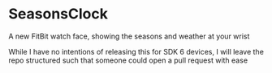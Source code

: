 # SeasonsClock
A new FitBit watch face, showing the seasons and weather at your wrist

While I have no intentions of releasing this for SDK 6 devices, I will leave the repo structured such that someone could open a pull request with ease